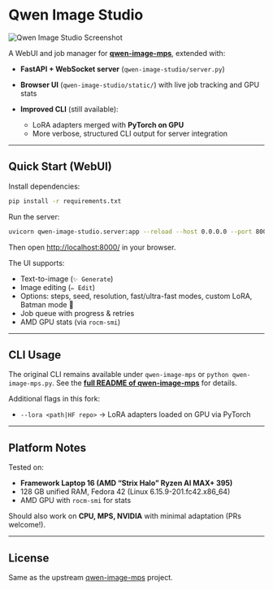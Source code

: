 # Qwen Image Studio

![Qwen Image Studio Screenshot](screenshot.png)

A WebUI and job manager for [**qwen-image-mps**](https://github.com/ivanfioravanti/qwen-image-mps), extended with:

* **FastAPI + WebSocket server** (`qwen-image-studio/server.py`)
* **Browser UI** (`qwen-image-studio/static/`) with live job tracking and GPU stats
* **Improved CLI** (still available):

  * LoRA adapters merged with **PyTorch on GPU**
  * More verbose, structured CLI output for server integration

---

## Quick Start (WebUI)

Install dependencies:

```bash
pip install -r requirements.txt
```

Run the server:

```bash
uvicorn qwen-image-studio.server:app --reload --host 0.0.0.0 --port 8000
```

Then open [http://localhost:8000/](http://localhost:8000/) in your browser.

The UI supports:

* Text-to-image (`✨ Generate`)
* Image editing (`✏️ Edit`)
* Options: steps, seed, resolution, fast/ultra-fast modes, custom LoRA, Batman mode 🦇
* Job queue with progress & retries
* AMD GPU stats (via `rocm-smi`)

---

## CLI Usage

The original CLI remains available under `qwen-image-mps` or `python qwen-image-mps.py`.
See the [**full README of qwen-image-mps**](https://github.com/ivanfioravanti/qwen-image-mps) for details.

Additional flags in this fork:

* `--lora <path|HF repo>` → LoRA adapters loaded on GPU via PyTorch

---

## Platform Notes

Tested on:

* **Framework Laptop 16 (AMD “Strix Halo” Ryzen AI MAX+ 395)**
* 128 GB unified RAM, Fedora 42 (Linux 6.15.9-201.fc42.x86\_64)
* AMD GPU with `rocm-smi` for stats

Should also work on **CPU, MPS, NVIDIA** with minimal adaptation (PRs welcome!).

---

## License

Same as the upstream [qwen-image-mps](https://github.com/ivanfioravanti/qwen-image-mps) project.

